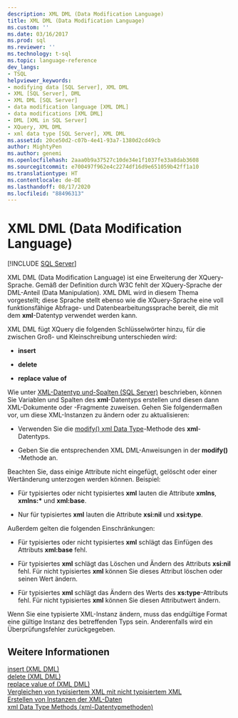 ```yaml
---
description: XML DML (Data Modification Language)
title: XML DML (Data Modification Language)
ms.custom: ''
ms.date: 03/16/2017
ms.prod: sql
ms.reviewer: ''
ms.technology: t-sql
ms.topic: language-reference
dev_langs:
- TSQL
helpviewer_keywords:
- modifying data [SQL Server], XML DML
- XML [SQL Server], DML
- XML DML [SQL Server]
- data modification language [XML DML]
- data modifications [XML DML]
- DML [XML in SQL Server]
- XQuery, XML DML
- xml data type [SQL Server], XML DML
ms.assetid: 20ce50d2-c07b-4e41-93a7-1380d2cd49cb
author: MightyPen
ms.author: genemi
ms.openlocfilehash: 2aaa0b9a37527c10de34e1f1037fe33a8dab3608
ms.sourcegitcommit: e700497f962e4c2274df16d9e651059b42ff1a10
ms.translationtype: HT
ms.contentlocale: de-DE
ms.lasthandoff: 08/17/2020
ms.locfileid: "88496313"
---
```

# <a name="xml-data-modification-language-xml-dml"></a>XML DML (Data Modification Language)
[!INCLUDE [SQL Server](../../includes/applies-to-version/sqlserver.md)]

  XML DML (Data Modification Language) ist eine Erweiterung der XQuery-Sprache. Gemäß der Definition durch W3C fehlt der XQuery-Sprache der DML-Anteil (Data Manipulation). XML DML wird in diesem Thema vorgestellt; diese Sprache stellt ebenso wie die XQuery-Sprache eine voll funktionsfähige Abfrage- und Datenbearbeitungssprache bereit, die mit dem **xml**-Datentyp verwendet werden kann.  
  
 XML DML fügt XQuery die folgenden Schlüsselwörter hinzu, für die zwischen Groß- und Kleinschreibung unterschieden wird:  
  
-   **insert**  
  
-   **delete**  
  
-   **replace value of**  
  
 Wie unter [XML-Datentyp und-Spalten &#40;SQL Server&#41;](../../relational-databases/xml/xml-data-type-and-columns-sql-server.md) beschrieben, können Sie Variablen und Spalten des **xml**-Datentyps erstellen und diesen dann XML-Dokumente oder -Fragmente zuweisen. Gehen Sie folgendermaßen vor, um diese XML-Instanzen zu ändern oder zu aktualisieren:  
  
-   Verwenden Sie die [modify() xml Data Type](../../t-sql/xml/modify-method-xml-data-type.md)-Methode des **xml**-Datentyps.  
  
-   Geben Sie die entsprechenden XML DML-Anweisungen in der **modify()** -Methode an.  
  
 Beachten Sie, dass einige Attribute nicht eingefügt, gelöscht oder einer Wertänderung unterzogen werden können. Beispiel:  
  
-   Für typisiertes oder nicht typisiertes **xml** lauten die Attribute **xmlns**, **xmlns:\*** und **xml:base**.  
  
-   Nur für typisiertes **xml** lauten die Attribute **xsi:nil** und **xsi:type**.  
  
 Außerdem gelten die folgenden Einschränkungen:  
  
-   Für typisiertes oder nicht typisiertes **xml** schlägt das Einfügen des Attributs **xml:base** fehl.  
  
-   Für typisiertes **xml** schlägt das Löschen und Ändern des Attributs **xsi:nil** fehl. Für nicht typisiertes **xml** können Sie dieses Attribut löschen oder seinen Wert ändern.  
  
-   Für typisiertes **xml** schlägt das Ändern des Werts des **xs:type**-Attributs fehl. Für nicht typisiertes **xml** können Sie diesen Attributwert ändern.  
  
 Wenn Sie eine typisierte XML-Instanz ändern, muss das endgültige Format eine gültige Instanz des betreffenden Typs sein. Anderenfalls wird ein Überprüfungsfehler zurückgegeben.  
  
## <a name="see-also"></a>Weitere Informationen  
 [insert &#40;XML DML&#41;](../../t-sql/xml/insert-xml-dml.md)   
 [delete &#40;XML DML&#41;](../../t-sql/xml/delete-xml-dml.md)   
 [replace value of &#40;XML DML&#41;](../../t-sql/xml/replace-value-of-xml-dml.md)   
 [Vergleichen von typisiertem XML mit nicht typisiertem XML](../../relational-databases/xml/compare-typed-xml-to-untyped-xml.md)   
 [Erstellen von Instanzen der XML-Daten](../../relational-databases/xml/create-instances-of-xml-data.md)   
 [xml Data Type Methods (xml-Datentypmethoden)](../../t-sql/xml/xml-data-type-methods.md)  
  
  

